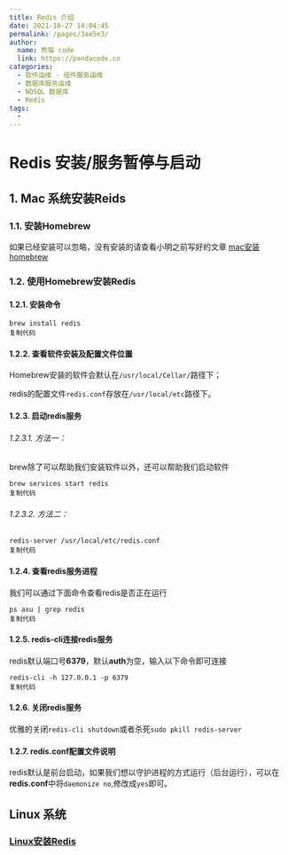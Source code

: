 ```yaml
---
title: Redis 介绍
date: 2021-10-27 14:04:45
permalink: /pages/3ae5e3/
author: 
  name: 熊猫 code
  link: https://pandacode.cn
categories: 
  - 软件运维 - 组件服务运维
  - 数据库服务运维
  - NOSQL 数据库
  - Redis
tags: 
  - 
---
```


# Redis 安装/服务暂停与启动

## 1. Mac 系统安装Reids

### 1.1. 安装Homebrew

如果已经安装可以忽略，没有安装的请查看小明之前写好的文章 [mac安装homebrew](https://link.juejin.cn/?target=https%3A%2F%2Fmp.weixin.qq.com%2Fs%2Fa454PtDeCtqWykd2uqP0ig)

### 1.2. 使用Homebrew安装Redis

#### 1.2.1. 安装命令

```
brew install redis
复制代码
```

#### 1.2.2.  查看软件安装及配置文件位置

Homebrew安装的软件会默认在`/usr/local/Cellar/`路径下；

redis的配置文件`redis.conf`存放在`/usr/local/etc`路径下。

#### 1.2.3. 启动redis服务

###### 1.2.3.1. 方法一：

brew除了可以帮助我们安装软件以外，还可以帮助我们启动软件

```
brew services start redis
复制代码
```

###### 1.2.3.2. 方法二：

```
redis-server /usr/local/etc/redis.conf
复制代码
```

#### 1.2.4. 查看redis服务进程

我们可以通过下面命令查看redis是否正在运行

```
ps axu | grep redis
复制代码
```

#### 1.2.5. redis-cli连接redis服务

redis默认端口号**6379**，默认**auth**为空，输入以下命令即可连接

```
redis-cli -h 127.0.0.1 -p 6379
复制代码
```

#### 1.2.6. 关闭redis服务

优雅的关闭`redis-cli shutdown`或者杀死`sudo pkill redis-server`

#### 1.2.7. redis.conf配置文件说明

redis默认是前台启动，如果我们想以守护进程的方式运行（后台运行），可以在**redis.conf**中将`daemonize no`,修改成`yes`即可。



## Linux 系统

### [Linux安装Redis](https://blog.csdn.net/m0_37959155/article/details/108897863)

